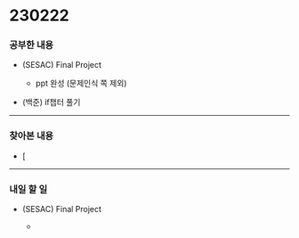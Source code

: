 # 230222

### 공부한 내용

- (SESAC) Final Project

  - ppt 완성 (문제인식 쪽 제외)

- (백준) if챕터 풀기

---

### 찾아본 내용

- [

---

### 내일 할 일

- (SESAC) Final Project

  -
